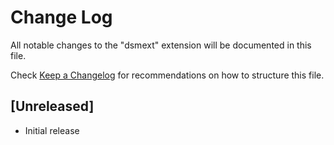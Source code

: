 # Change Log

All notable changes to the "dsmext" extension will be documented in this file.

Check [Keep a Changelog](http://keepachangelog.com/) for recommendations on how to structure this file.

## [Unreleased]

- Initial release